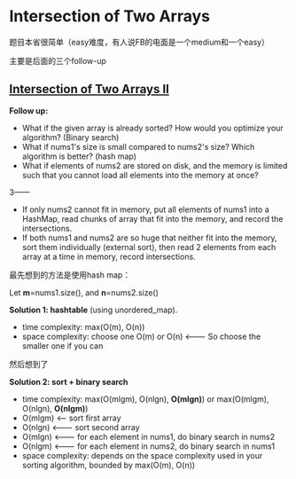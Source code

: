 # Intersection of Two Arrays

题目本省很简单（easy难度，有人说FB的电面是一个medium和一个easy）

主要是后面的三个follow-up

## [Intersection of Two Arrays II](https://leetcode.com/problems/intersection-of-two-arrays-ii/description/)

**Follow up:**

* What if the given array is already sorted? How would you optimize your algorithm? \(Binary search\)
* What if nums1's size is small compared to nums2's size? Which algorithm is better? \(hash map\)
* What if elements of nums2 are stored on disk, and the memory is limited such that you cannot load all elements into the memory at once?

3——

* If only nums2 cannot fit in memory, put all elements of nums1 into a HashMap, read chunks of array that fit into the memory, and record the intersections.
* If both nums1 and nums2 are so huge that neither fit into the memory, sort them individually \(external sort\), then read 2 elements from each array at a time in memory, record intersections.

最先想到的方法是使用hash map：

Let **m**=nums1.size\(\), and **n**=nums2.size\(\)

**Solution 1: hashtable** \(using unordered\_map\).

* time complexity: max\(O\(m\), O\(n\)\)
* space complexity: choose one O\(m\) or O\(n\) &lt;--- So choose the smaller one if you can

然后想到了

**Solution 2: sort + binary search**

* time complexity: max\(O\(mlgm\), O\(nlgn\), **O\(mlgn\)**\) or max\(O\(mlgm\), O\(nlgn\), **O\(nlgm\)**\)
* O\(mlgm\) &lt;-- sort first array
* O\(nlgn\) &lt;--- sort second array
* O\(mlgn\) &lt;--- for each element in nums1, do binary search in nums2
* O\(nlgm\) &lt;--- for each element in nums2, do binary search in nums1
* space complexity: depends on the space complexity used in your sorting algorithm, bounded by max\(O\(m\), O\(n\)\)




